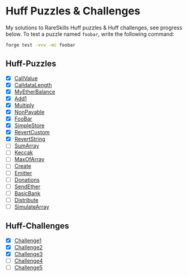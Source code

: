 # Huff Puzzles & Challenges

My solutions to RareSkills Huff puzzles & Huff challenges, see progress below. To test a puzzle named `foobar`, write the following command:

```sh
forge test -vvv -mc foobar
```

## Huff-Puzzles

-   [x] [CallValue](./src/CallValue.huff)
-   [x] [CalldataLength](./src/CalldataLength.huff)
-   [x] [MyEtherBalance](./src/MyEtherBalance.huff)
-   [x] [Add1](./src/Add1.huff)
-   [x] [Multiply](./src/Multiply.huff)
-   [x] [NonPayable](./src/NonPayable.huff)
-   [x] [FooBar](./src/FooBar.huff)
-   [x] [SimpleStore](./src/SimpleStore.huff)
-   [x] [RevertCustom](./src/RevertCustom.huff)
-   [x] [RevertString](./src/RevertString.huff)
-   [ ] [SumArray](./src/SumArray.huff)
-   [ ] [Keccak](./src/Keccak.huff)
-   [ ] [MaxOfArray](./src/MaxOfArray.huff)
-   [ ] [Create](./src/Create.huff)
-   [ ] [Emitter](./src/Emitter.huff)
-   [ ] [Donations](./src/Donations.huff)
-   [ ] [SendEther](./src/SendEther.huff)
-   [ ] [BasicBank](./src/BasicBank.huff)
-   [ ] [Distribute](./src/Distributor.huff)
-   [ ] [SimulateArray](./src/SimulateArray.huff)

## Huff-Challenges

-   [x] [Challenge1](./src/challenges/Challenge1.huff)
-   [x] [Challenge2](./src/challenges/Challenge2.huff)
-   [x] [Challenge3](./src/challenges/Challenge3.huff)
-   [ ] [Challenge4](./src/challenges/Challenge4.huff)
-   [ ] [Challenge5](./src/challenges/Challenge5.huff)
